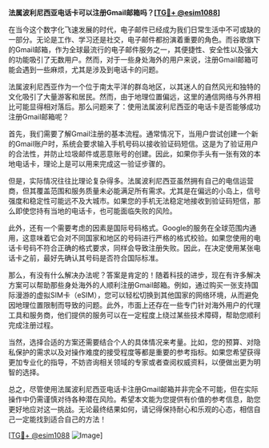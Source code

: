 **法属波利尼西亚电话卡可以注册Gmail邮箱吗？[[TG💪+ @esim1088](https://t.me/s/esim1088)]**

在当今这个数字化飞速发展的时代，电子邮件已经成为我们日常生活中不可或缺的一部分。无论是工作、学习还是社交，电子邮件都扮演着重要的角色。而谷歌旗下的Gmail邮箱，作为全球最流行的电子邮件服务之一，其便捷性、安全性以及强大的功能吸引了无数用户。然而，对于一些身处海外的用户来说，注册Gmail邮箱可能会遇到一些麻烦，尤其是涉及到电话卡的问题。

法属波利尼西亚作为一个位于南太平洋的群岛地区，以其迷人的自然风光和独特的文化吸引了大量游客和居民。然而，由于地理位置偏远，这里的通信网络与外界相比可能显得相对落后。那么问题来了：使用法属波利尼西亚的电话卡是否能够成功注册Gmail邮箱呢？

首先，我们需要了解Gmail注册的基本流程。通常情况下，当用户尝试创建一个新的Gmail账户时，系统会要求输入手机号码以接收验证码短信。这是为了验证用户的合法性，并防止垃圾邮件或恶意账号的创建。因此，如果你手头有一张有效的本地电话卡，理论上是可以用来完成这一验证步骤的。

但是，实际情况往往比理论复杂得多。法属波利尼西亚虽然拥有自己的电信运营商，但其覆盖范围和服务质量未必能满足所有需求。尤其是在偏远的小岛上，信号强度和稳定性可能远不及大城市。如果您的手机无法稳定地接收到验证码短信，那么即使您持有当地的电话卡，也可能面临失败的风险。

此外，还有一个需要考虑的因素是国际号码格式。Google的服务在全球范围内通用，这意味着它会对不同国家和地区的号码进行严格的格式校验。如果您使用的电话卡号码不符合正确的格式要求，同样会导致注册失败。因此，在决定使用某张电话卡之前，最好先确认其号码是否符合国际标准。

那么，有没有什么解决办法呢？答案是肯定的！随着科技的进步，现在有许多解决方案可以帮助那些身处海外的人顺利注册Gmail邮箱。例如，通过购买一张支持国际漫游的虚拟SIM卡（eSIM），您可以轻松切换到其他国家的网络环境，从而避免因地理位置限制而导致的问题。此外，市面上还存在一些专门针对海外用户的代理工具和服务商，他们提供的服务可以在一定程度上绕过某些技术障碍，帮助您顺利完成注册过程。

当然，选择合适的方案还需要结合个人的具体情况来考量。比如，您的预算、对隐私保护的需求以及对操作难度的接受程度等都是重要的参考指标。如果您希望获得更加专业化的指导，不妨咨询相关领域的专家或者查阅权威资料，以便做出更为明智的选择。

总之，尽管使用法属波利尼西亚电话卡注册Gmail邮箱并非完全不可能，但在实际操作中仍需谨慎对待各种潜在风险。希望本文能为您提供有价值的参考信息，助您更好地应对这一挑战。无论最终结果如何，请记得保持耐心和乐观的心态，相信自己一定能找到适合自己的方法！

[[TG💪+ @esim1088](https://t.me/s/esim1088) ![Image](https://i.postimg.cc/4NQfJmqS/Snipaste-2025-05-13-00-14-12.png)]